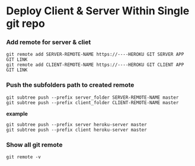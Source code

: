 # Deploy Client & Server Within Single git repo

### Add remote for server & cliet
```
git remote add SERVER-REMOTE-NAME https://----HEROKU GIT SERVER APP GIT LINK
git remote add CLIENT-REMOTE-NAME https://----HEROKU GIT CLIENT APP GIT LINK
```

### Push the subfolders path to created remote
```
git subtree push --prefix server_folder SERVER-REMOTE-NAME master
git subtree push --prefix client_folder CLIENT-REMOTE-NAME master
```
**example**
```
git subtree push --prefix server heroku-server master
git subtree push --prefix client heroku-server master
```

### Show all git remote
```
git remote -v
```

